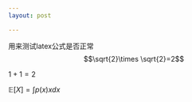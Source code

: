 ```yaml
---
layout: post

---
```


用来测试latex公式是否正常
$$\sqrt{2}\times \sqrt{2}=2$$

$1+1=2$

$\mathbb E[X]=\int p(x) xdx$

